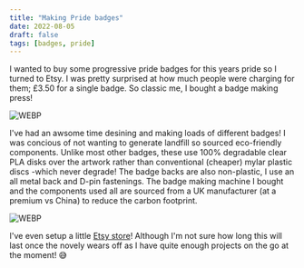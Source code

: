 ```yaml
---
title: "Making Pride badges"
date: 2022-08-05
draft: false
tags: [badges, pride]
---
```


I wanted to buy some progressive pride badges for this years pride so I turned to Etsy. I was pretty surprised at how much people were charging for them; £3.50 for a single badge. So classic me, I bought a badge making press!

![WEBP](badges.webp "Look at all my lovely badges!")

I've had an awsome time desining and making loads of different badges! I was concious of not wanting to generate landfill so sourced eco-friendly components. Unlike most other badges, these use 100% degradable clear PLA disks over the artwork rather than conventional (cheaper) mylar plastic discs -which never degrade! The badge backs are also non-plastic, I use an all metal back and D-pin fastenings. The badge making machine I bought and the components used all are sourced from a UK manufacturer (at a premium vs China) to reduce the carbon footprint.

![WEBP](etsy_product.webp "My Etsy badges")

I've even setup a little [Etsy store](https://www.etsy.com/uk/shop/YorkshireRainbow)! Although I'm not sure how long this will last once the novely wears off as I have quite enough projects on the go at the moment! 😅
